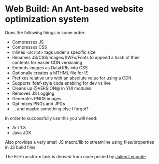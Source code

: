 Web Build: An Ant-based website optimization system
===================================================

Does the following things in some order:

* Compresses JS
* Compresses CSS
* Inlines \<script\> tags under a specific size
* Renames JS/CSS/Images/SWFs/Fonts to append a hash of their contents for easier CDN versioning
* Embeds images as DataURIs into CSS
* Optionally creates a MTHML file for IE
* Prefixes relative urls with an absolute value for using a CDN
* Supports ifdef-style code enabling for dev vs live
* Cleans up @VERSION@ in YUI modules
* Removes JS Logging
* Generates PNG8 images
* Optimizes PNGs and JPGs
* ... and maybe something else I forgot?

In order to successfully use this you will need:

* Ant 1.8
* Java JDK

Also provides a very small JS macro/lib to streamline using files/properties in JS build files

The FileTransform task is derived from code posted by [Julien Lecomte](http://www.julienlecomte.net/blog/2007/09/16/)
